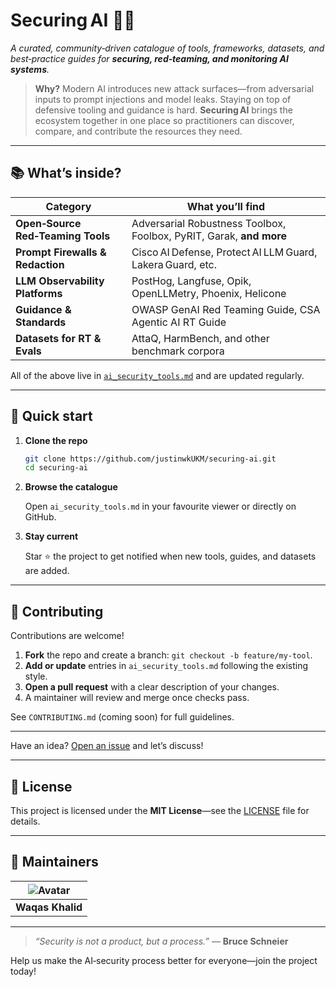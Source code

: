 # Securing AI 🔐🤖
*A curated, community‑driven catalogue of tools, frameworks, datasets, and best‑practice guides for **securing, red‑teaming, and monitoring AI systems**.*

> **Why?** Modern AI introduces new attack surfaces—from adversarial inputs to prompt injections and model leaks. Staying on top of defensive tooling and guidance is hard. **Securing AI** brings the ecosystem together in one place so practitioners can discover, compare, and contribute the resources they need.

---

## 📚 What’s inside?

| Category | What you’ll find |
|----------|------------------|
| **Open‑Source Red‑Teaming Tools** | Adversarial Robustness Toolbox, Foolbox, PyRIT, Garak, **and more** |
| **Prompt Firewalls & Redaction** | Cisco AI Defense, Protect AI LLM Guard, Lakera Guard, etc. |
| **LLM Observability Platforms** | PostHog, Langfuse, Opik, OpenLLMetry, Phoenix, Helicone |
| **Guidance & Standards** | OWASP GenAI Red Teaming Guide, CSA Agentic AI RT Guide |
| **Datasets for RT & Evals** | AttaQ, HarmBench, and other benchmark corpora |

All of the above live in [`ai_security_tools.md`](./ai_security_tools.md) and are updated regularly.

---

## 🚀 Quick start

1. **Clone the repo**

   ```bash
   git clone https://github.com/justinwkUKM/securing-ai.git
   cd securing-ai
   ```

2. **Browse the catalogue**

   Open `ai_security_tools.md` in your favourite viewer or directly on GitHub.

3. **Stay current**

   Star ⭐ the project to get notified when new tools, guides, and datasets are added.

---

## 🙌 Contributing

Contributions are welcome!

1. **Fork** the repo and create a branch: `git checkout -b feature/my-tool`.
2. **Add or update** entries in `ai_security_tools.md` following the existing style.
3. **Open a pull request** with a clear description of your changes.
4. A maintainer will review and merge once checks pass. 

See `CONTRIBUTING.md` (coming soon) for full guidelines.

---

Have an idea? [Open an issue](https://github.com/justinwkUKM/securing-ai/issues) and let’s discuss!

---

## 📄 License

This project is licensed under the **MIT License**—see the [LICENSE](./LICENSE) file for details.

---

## 👥 Maintainers

| ![Avatar](https://avatars.githubusercontent.com/u/20006026?v=4) |
|:--:|
| **Waqas Khalid** |

---

> *“Security is not a product, but a process.”* — **Bruce Schneier**

Help us make the AI‑security process better for everyone—join the project today!
